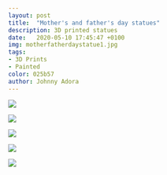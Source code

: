```yaml
---
layout: post
title:  "Mother's and father's day statues"
description: 3D printed statues
date:   2020-05-10 17:45:47 +0100
img: motherfatherdaystatue1.jpg
tags: 
- 3D Prints
- Painted
color: 025b57
author: Johnny Adora
---
```


![]({{site.baseurl}}/images/motherfatherdaystatue1.jpg)

![]({{site.baseurl}}/images/motherfatherdaystatue2.jpg)

![]({{site.baseurl}}/images/motherfatherdaystatue4.jpg)

![]({{site.baseurl}}/images/motherfatherdaystatue3.jpg)

![]({{site.baseurl}}/images/motherfatherdaystatue5.jpg)
